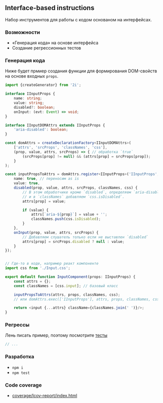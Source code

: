 Interface-based instructions
----------------------------
Набор инструментов для работы с кодом основаном на интерфейсах.


### Возможности

 - «Генерация кода» на основе интерфейса
 - Создание регрессионных тестов


### Генерация кода
Ниже будет прмиер создания функции для формирования DOM-свойств на основе входных `props`.

```ts
import {createGenerator} from '2i';

interface IInputProps {
	name: string;
	value: string;
	disabled?: boolean;
	onInput: (evt: Event) => void;
}

interface IInputDOMAttrs extends IInputProps {
	'aria-disabled': boolean;
}

const domAttrs = createDeclarationFactory<IInputDOMAttrs>(
	['attrs', 'srcProps', 'classNames', 'css'],
	(prop, value, attrs, srcProps) => { // обработка `true`
		(srcProps[prop] != null) && (attrs[prop] = srcProps[prop]);
	}
);

const inputPropsToAttrs = domAttrs.register<IInputProps>('IInputProps', {
	name: true, // переносим as is
	value: true,
	disabled(prop, value, attrs, srcProps, classNames, css) {
		// В этом обработчике кроме `disabled`, определяем `aria-disabled`
		// и в `classNames` добавляем `css.isDisabled`.
		attrs[prop] = value;

		if (value) {
			attrs[`aria-${prop}`] = value + '';
			classNames.push(css.isDisabled);
		}
	},
	onInput(prop, value, attrs, srcProps) {
		// Добавляем слушатель только если не выставлен `disabled`
		attrs[prop] = srcProps.disabled ? null : value;
	}
});


// Где-то в коде, например реакт компоненте
import css from './Input.css';

export default function InputComponent(props: IInputProps) {
	const attrs = {};
	const classNames = [css.input]; // базовый класс

	inputPropsToAttrs(attrs, props, classNames, css);
	// или domAttrs.exec(['IInputProps'], attrs, props, classNames, css);

	return <input {...attrs} className={classNames.join(' ')}/>;
}
```


### Регрессы
Лень писать пример, поэтому посмотрите [тесты](./src/regression/regression.tests.ts)

```ts
// ...
```


### Разработка

 - `npm i`
 - `npm test`


### Code coverage

 - [coverage/lcov-report/index.html](./coverage/lcov-report/index.html)
